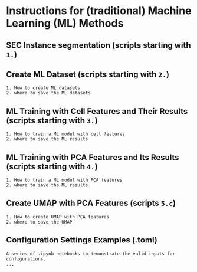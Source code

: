 # Instructions for (traditional) Machine Learning (ML) Methods

## SEC Instance segmentation (scripts starting with `1.`)



## Create ML Dataset (scripts starting with `2.`)

```text
1. How to create ML datasets
2. where to save the ML datasets
```

## ML Training with Cell Features and Their Results (scripts starting with `3.`)

```text
1. How to train a ML model with cell features
2. where to save the ML results
```

## ML Training with PCA Features and Its Results (scripts starting with `4.`)

```text
1. How to train a ML model with PCA features
2. where to save the ML results
```

## Create UMAP with PCA Features (scripts `5.c`)

```text
1. How to create UMAP with PCA features
2. where to save the UMAP
```

## Configuration Settings Examples (.toml)

```text
A series of .ipynb notebooks to demonstrate the valid inputs for configurations.
...
```
